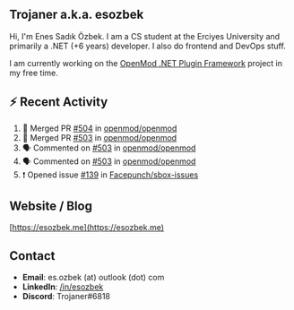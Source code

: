 ##  Trojaner a.k.a. esozbek
Hi, I'm Enes Sadık Özbek. I am a CS student at the Erciyes University and primarily a .NET (+6 years) developer. I also do frontend and DevOps stuff.

I am currently working on the [OpenMod .NET Plugin Framework](https://github.com/openmod/openmod) project in my free time. 

## :zap: Recent Activity

<!--START_SECTION:activity-->
1. 🎉 Merged PR [#504](https://github.com/openmod/openmod/pull/504) in [openmod/openmod](https://github.com/openmod/openmod)
2. 🎉 Merged PR [#503](https://github.com/openmod/openmod/pull/503) in [openmod/openmod](https://github.com/openmod/openmod)
3. 🗣 Commented on [#503](https://github.com/openmod/openmod/issues/503) in [openmod/openmod](https://github.com/openmod/openmod)
4. 🗣 Commented on [#503](https://github.com/openmod/openmod/issues/503) in [openmod/openmod](https://github.com/openmod/openmod)
5. ❗️ Opened issue [#139](https://github.com/Facepunch/sbox-issues/issues/139) in [Facepunch/sbox-issues](https://github.com/Facepunch/sbox-issues)
<!--END_SECTION:activity-->

## Website / Blog
[https://esozbek.me](https://esozbek.me)

## Contact
- **Email**: es.ozbek (at) outlook (dot) com
- **LinkedIn**: [/in/esozbek](https://linkedin.com/in/esozbek)
- **Discord**: Trojaner#6818
